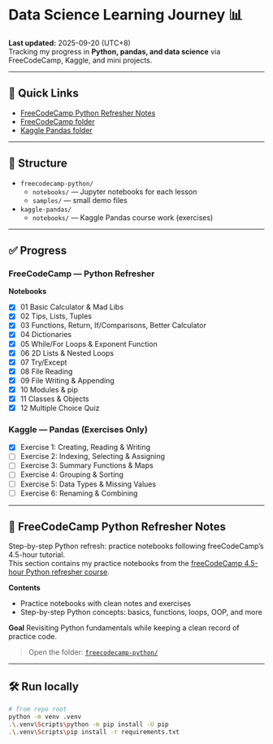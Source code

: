 # Data Science Learning Journey 📊

**Last updated:** 2025-09-20 (UTC+8)  
Tracking my progress in **Python, pandas, and data science** via FreeCodeCamp, Kaggle, and mini projects.

---

## 🔗 Quick Links
- [FreeCodeCamp Python Refresher Notes](#freecodecamp-python-refresher-notes)
- [FreeCodeCamp folder](./freecodecamp-python/)
- [Kaggle Pandas folder](./kaggle-pandas/)

---

## 📂 Structure

- `freecodecamp-python/`
  - `notebooks/` — Jupyter notebooks for each lesson
  - `samples/` — small demo files
- `kaggle-pandas/`
  - `notebooks/` — Kaggle Pandas course work (exercises)

---

## ✅ Progress

### FreeCodeCamp — Python Refresher
**Notebooks**
- [x] 01 Basic Calculator & Mad Libs  
- [x] 02 Tips, Lists, Tuples  
- [x] 03 Functions, Return, If/Comparisons, Better Calculator  
- [x] 04 Dictionaries  
- [x] 05 While/For Loops & Exponent Function  
- [x] 06 2D Lists & Nested Loops  
- [x] 07 Try/Except  
- [x] 08 File Reading  
- [x] 09 File Writing & Appending  
- [x] 10 Modules & pip  
- [x] 11 Classes & Objects  
- [x] 12 Multiple Choice Quiz  

### Kaggle — Pandas (Exercises Only)
- [x] Exercise 1: Creating, Reading & Writing  
- [ ] Exercise 2: Indexing, Selecting & Assigning  
- [ ] Exercise 3: Summary Functions & Maps  
- [ ] Exercise 4: Grouping & Sorting  
- [ ] Exercise 5: Data Types & Missing Values  
- [ ] Exercise 6: Renaming & Combining

---

## 📝 FreeCodeCamp Python Refresher Notes
Step-by-step Python refresh: practice notebooks following freeCodeCamp’s 4.5-hour tutorial.  
This section contains my practice notebooks from the
[freeCodeCamp 4.5-hour Python refresher course](https://www.youtube.com/watch?v=rfscVS0vtbw).

**Contents**
- Practice notebooks with clean notes and exercises  
- Step-by-step Python concepts: basics, functions, loops, OOP, and more  

**Goal**
Revisiting Python fundamentals while keeping a clean record of practice code.

> Open the folder: [`freecodecamp-python/`](./freecodecamp-python/)

---

## 🛠️ Run locally

```bash
# from repo root
python -m venv .venv
.\.venv\Scripts\python -m pip install -U pip
.\.venv\Scripts\pip install -r requirements.txt
